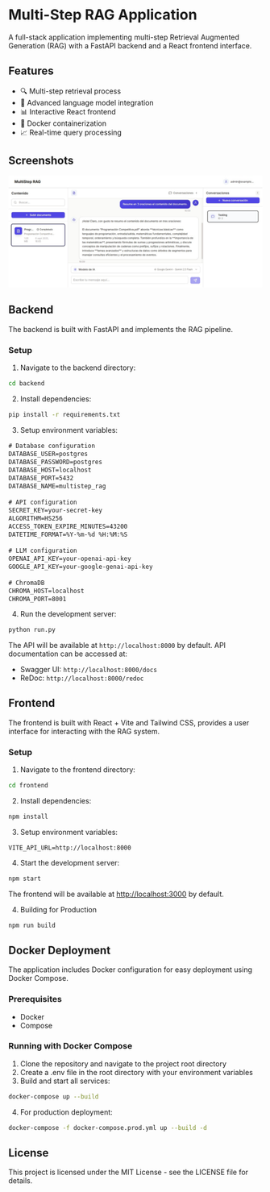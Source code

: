 # Multi-Step RAG Application

A full-stack application implementing multi-step Retrieval Augmented Generation (RAG) with a FastAPI backend and a React frontend interface.

## Features

- 🔍 Multi-step retrieval process
- 🤖 Advanced language model integration
- 📊 Interactive React frontend
- 🐳 Docker containerization
- 📈 Real-time query processing

## Screenshots

![Example](images/chat-example.jpg)

## Backend

The backend is built with FastAPI and implements the RAG pipeline.

### Setup

1. Navigate to the backend directory:

```bash
cd backend
```

2. Install dependencies:

```bash
pip install -r requirements.txt
```

3. Setup environment variables:

```env
# Database configuration
DATABASE_USER=postgres
DATABASE_PASSWORD=postgres
DATABASE_HOST=localhost
DATABASE_PORT=5432
DATABASE_NAME=multistep_rag

# API configuration
SECRET_KEY=your-secret-key
ALGORITHM=HS256
ACCESS_TOKEN_EXPIRE_MINUTES=43200
DATETIME_FORMAT=%Y-%m-%d %H:%M:%S

# LLM configuration
OPENAI_API_KEY=your-openai-api-key
GOOGLE_API_KEY=your-google-genai-api-key

# ChromaDB
CHROMA_HOST=localhost
CHROMA_PORT=8001
```

4. Run the development server:

```bash
python run.py
```

The API will be available at `http://localhost:8000` by default. API documentation can be accessed at:

- Swagger UI: `http://localhost:8000/docs`
- ReDoc: `http://localhost:8000/redoc`

## Frontend

The frontend is built with React + Vite and Tailwind CSS, provides a user interface for interacting with the RAG system.

### Setup

1. Navigate to the frontend directory:

```bash
cd frontend
```

2. Install dependencies:

```bash
npm install
```

3. Setup environment variables:

```env
VITE_API_URL=http://localhost:8000
```

4. Start the development server:

```bash
npm start
```

The frontend will be available at <http://localhost:3000> by default.

4. Building for Production

```bash
npm run build
```

## Docker Deployment

The application includes Docker configuration for easy deployment using Docker Compose.

### Prerequisites

- Docker
- Compose

### Running with Docker Compose

1. Clone the repository and navigate to the project root directory
2. Create a .env file in the root directory with your environment variables
3. Build and start all services:

```bash
docker-compose up --build
```

4. For production deployment:

```bash
docker-compose -f docker-compose.prod.yml up --build -d
```

## License

This project is licensed under the MIT License - see the LICENSE file for details.
